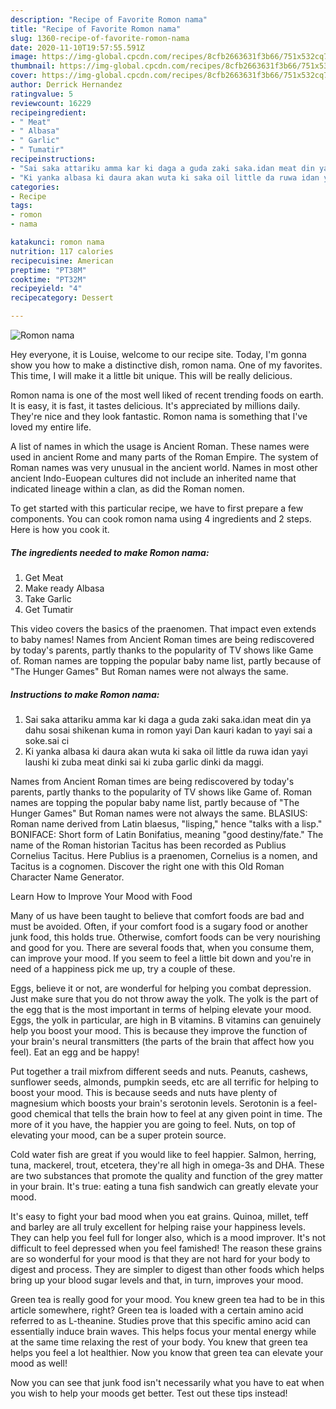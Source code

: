 ```yaml
---
description: "Recipe of Favorite Romon nama"
title: "Recipe of Favorite Romon nama"
slug: 1360-recipe-of-favorite-romon-nama
date: 2020-11-10T19:57:55.591Z
image: https://img-global.cpcdn.com/recipes/8cfb2663631f3b66/751x532cq70/romon-nama-recipe-main-photo.jpg
thumbnail: https://img-global.cpcdn.com/recipes/8cfb2663631f3b66/751x532cq70/romon-nama-recipe-main-photo.jpg
cover: https://img-global.cpcdn.com/recipes/8cfb2663631f3b66/751x532cq70/romon-nama-recipe-main-photo.jpg
author: Derrick Hernandez
ratingvalue: 5
reviewcount: 16229
recipeingredient:
- " Meat"
- " Albasa"
- " Garlic"
- " Tumatir"
recipeinstructions:
- "Sai saka attariku amma kar ki daga a guda zaki saka.idan meat din ya dahu sosai shikenan kuma in romon yayi Dan kauri kadan to yayi sai a soke.sai ci"
- "Ki yanka albasa ki daura akan wuta ki saka oil little da ruwa idan yayi laushi ki zuba meat dinki sai ki zuba garlic dinki da maggi."
categories:
- Recipe
tags:
- romon
- nama

katakunci: romon nama 
nutrition: 117 calories
recipecuisine: American
preptime: "PT38M"
cooktime: "PT32M"
recipeyield: "4"
recipecategory: Dessert

---
```



![Romon nama](https://img-global.cpcdn.com/recipes/8cfb2663631f3b66/751x532cq70/romon-nama-recipe-main-photo.jpg)

Hey everyone, it is Louise, welcome to our recipe site. Today, I'm gonna show you how to make a distinctive dish, romon nama. One of my favorites. This time, I will make it a little bit unique. This will be really delicious.

Romon nama is one of the most well liked of recent trending foods on earth. It is easy, it is fast, it tastes delicious. It's appreciated by millions daily. They're nice and they look fantastic. Romon nama is something that I've loved my entire life.

A list of names in which the usage is Ancient Roman. These names were used in ancient Rome and many parts of the Roman Empire. The system of Roman names was very unusual in the ancient world. Names in most other ancient Indo-Euopean cultures did not include an inherited name that indicated lineage within a clan, as did the Roman nomen.


To get started with this particular recipe, we have to first prepare a few components. You can cook romon nama using 4 ingredients and 2 steps. Here is how you cook it.

<!--inarticleads1-->

##### The ingredients needed to make Romon nama:

1. Get  Meat
1. Make ready  Albasa
1. Take  Garlic
1. Get  Tumatir


This video covers the basics of the praenomen. That impact even extends to baby names! Names from Ancient Roman times are being rediscovered by today&#39;s parents, partly thanks to the popularity of TV shows like Game of. Roman names are topping the popular baby name list, partly because of &#34;The Hunger Games&#34; But Roman names were not always the same. 

<!--inarticleads2-->

##### Instructions to make Romon nama:

1. Sai saka attariku amma kar ki daga a guda zaki saka.idan meat din ya dahu sosai shikenan kuma in romon yayi Dan kauri kadan to yayi sai a soke.sai ci
1. Ki yanka albasa ki daura akan wuta ki saka oil little da ruwa idan yayi laushi ki zuba meat dinki sai ki zuba garlic dinki da maggi.


Names from Ancient Roman times are being rediscovered by today&#39;s parents, partly thanks to the popularity of TV shows like Game of. Roman names are topping the popular baby name list, partly because of &#34;The Hunger Games&#34; But Roman names were not always the same. BLASIUS: Roman name derived from Latin blaesus, &#34;lisping,&#34; hence &#34;talks with a lisp.&#34; BONIFACE: Short form of Latin Bonifatius, meaning &#34;good destiny/fate.&#34; The name of the Roman historian Tacitus has been recorded as Publius Cornelius Tacitus. Here Publius is a praenomen, Cornelius is a nomen, and Tacitus is a cognomen. Discover the right one with this Old Roman Character Name Generator. 

Learn How to Improve Your Mood with Food


Many of us have been taught to believe that comfort foods are bad and must be avoided. Often, if your comfort food is a sugary food or another junk food, this holds true. Otherwise, comfort foods can be very nourishing and good for you. There are several foods that, when you consume them, can improve your mood. If you seem to feel a little bit down and you're in need of a happiness pick me up, try a couple of these.

Eggs, believe it or not, are wonderful for helping you combat depression. Just make sure that you do not throw away the yolk. The yolk is the part of the egg that is the most important in terms of helping elevate your mood. Eggs, the yolk in particular, are high in B vitamins. B vitamins can genuinely help you boost your mood. This is because they improve the function of your brain's neural transmitters (the parts of the brain that affect how you feel). Eat an egg and be happy!

Put together a trail mixfrom different seeds and nuts. Peanuts, cashews, sunflower seeds, almonds, pumpkin seeds, etc are all terrific for helping to boost your mood. This is because seeds and nuts have plenty of magnesium which boosts your brain's serotonin levels. Serotonin is a feel-good chemical that tells the brain how to feel at any given point in time. The more of it you have, the happier you are going to feel. Nuts, on top of elevating your mood, can be a super protein source.

Cold water fish are great if you would like to feel happier. Salmon, herring, tuna, mackerel, trout, etcetera, they're all high in omega-3s and DHA. These are two substances that promote the quality and function of the grey matter in your brain. It's true: eating a tuna fish sandwich can greatly elevate your mood. 

It's easy to fight your bad mood when you eat grains. Quinoa, millet, teff and barley are all truly excellent for helping raise your happiness levels. They can help you feel full for longer also, which is a mood improver. It's not difficult to feel depressed when you feel famished! The reason these grains are so wonderful for your mood is that they are not hard for your body to digest and process. They are simpler to digest than other foods which helps bring up your blood sugar levels and that, in turn, improves your mood.

Green tea is really good for your mood. You knew green tea had to be in this article somewhere, right? Green tea is loaded with a certain amino acid referred to as L-theanine. Studies prove that this specific amino acid can essentially induce brain waves. This helps focus your mental energy while at the same time relaxing the rest of your body. You knew that green tea helps you feel a lot healthier. Now you know that green tea can elevate your mood as well!

Now you can see that junk food isn't necessarily what you have to eat when you wish to help your moods get better. Test out  these tips  instead!

